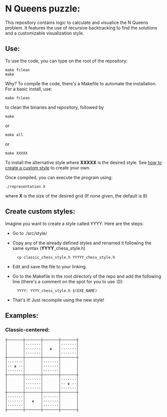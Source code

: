 # N Queens puzzle:

This repository contains logic to calculate and visualice the N Queens problem. It features the use of recursive backtracking to find the solutions and a customizable visualization style.

## Use:

To use the code, you can type on the root of the repository:

    make fclean
    make

Why? To compile the code, there's a Makefile to automate the installation. For a basic install, use:

    make fclean

to clean the binaries and repository, followed by

    make
or

    make all
or

    make XXXXX

To install the alternative style where **XXXXX** is the desired style. See [how to create a custom style](#Create-custom-styles) to create your own.

Once compiled, you can execute the program using:
    
    ./representation X
where **X** is the size of the desired grid (If none given, the default is 8)

## Create custom styles:
Imagine you want to create a style called YYYY. Here are the steps:
- Go to ./src/style/
- Copy any of the already defined styles and renamed it following the same syntax (**YYYY**_chess_style.h)

        cp classic_chess_style.h YYYYY_chess_style.h
- Edit and save the file to your linking.
- Go to the Makefile in the root directory of the repo and add the following line (there's a comment on the spot for you to use :D):

        YYYY: YYYY_chess_style.h $(EXE_NAME)
- That's it! Just recompile using the new style!

## Examples:

### Classic-centered:
    ┼───────┼───────┼───────┼───────┼
    │       │·······│       │·······│
    │       │·······│   ♛   │·······│
    │       │·······│       │·······│
    ┼───────┼───────┼───────┼───────┼
    │·······│       │·······│       │
    │·· ♛ ··│       │·······│       │
    │·······│       │·······│       │
    ┼───────┼───────┼───────┼───────┼
    │       │·······│       │·······│
    │       │·······│       │·· ♛ ··│
    │       │·······│       │·······│
    ┼───────┼───────┼───────┼───────┼
    │·······│       │·······│       │
    │·······│   ♛   │·······│       │
    │·······│       │·······│       │
    ┼───────┼───────┼───────┼───────┼